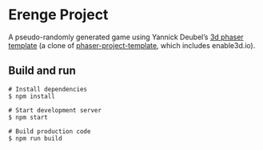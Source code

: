 # Erenge Project

A pseudo-randomly generated game using Yannick Deubel’s [3d phaser template](https://github.com/yandeu/phaser-project-template) (a clone of [phaser-project-template](https://github.com/yandeu/phaser-project-template), which includes enable3d.io).

## Build and run

```console
# Install dependencies
$ npm install

# Start development server
$ npm start

# Build production code
$ npm run build
```
